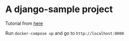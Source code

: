 A django-sample project
=======================

Tutorial from [here](https://docs.docker.com/samples/django/)

Run `docker-compose up` and go to `http://localhost:8000`